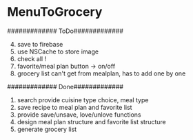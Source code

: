 # MenuToGrocery

#############
ToDo#############



4. save to firebase
5. use NSCache to store image
7. check all ! 
8. favorite/meal plan button -> on/off
9. grocery list can't get from mealplan, has to add one by one


#############
Done#############
1. search provide cuisine type choice, meal type
2. save recipe to meal plan and favorite list
0. provide save/unsave, love/unlove functions 
1. design meal plan structure and favorite list structure
3. generate grocery list
